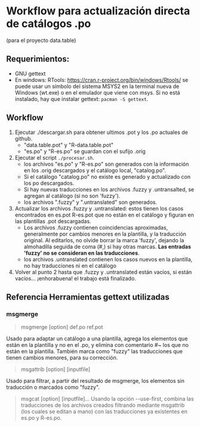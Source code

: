 # Workflow para actualización directa de catálogos .po
(para el proyecto data.table)

## Requerimientos: 
* GNU gettext
* En windows: RTools: https://cran.r-project.org/bin/windows/Rtools/
se puede usar un símbolo del sistema MSYS2 en la terminal nueva de 
Windows (wt.exe) o en el emulador que viene con msys.
Si no está instalado, hay que instalar gettext: `pacman -S gettext`.

## Workflow
1. Ejecutar ./descargar.sh para obtener ultimos .pot y los .po actuales de 
github.
    * "data.table.pot" y "R-data.table.pot"
    * "es.po" y "R-es.po" se guardan con el sufijo .orig
2. Ejecutar el script `./procesar.sh`.
    * los archivos "es.po" y "R-es.po" son generados con la información en 
	los .orig descargados y el catálogo local, "catalog.po". 
	* Si el catálogo "catalog.po" no existe es generado y actualizado con los 
	po descargados.
	* Si hay nuevas traducciones en los archivos .fuzzy y .untransalted, se 
	agregan al catálogo (si no son 'fuzzy').
	* los archivos ".fuzzy" y ".untranslated" son generados.
3. Actualizar los archivos .fuzzy y .untranslated: estos tienen los casos
encontrados en es.pot R-es.pot que no están en el catálogo y figuran en las 
plantillas .pot descargadas. 
    * Los archivos .fuzzy contienen coincidencias aproximadas, generalmente por
	cambios menores en la plantilla, y la traducción original. Al editarlos, no
	olvide borrar la marca 'fuzzy', dejando la almohadilla seguida de coma (#,) 
	si hay otras marcas. **Las entradas 'fuzzy' no se consideran en las 
	traducciones**.
	* los archivos .untranslated contienen los casos nuevos en la plantilla, no
	hay traducciones ni en el catálogo 
4. Volver al punto 2 hasta que .fuzzy y .untranslated están vacíos, si están
vacíos... ¡enhorabuena! el trabajo está finalizado.
  
## Referencia Herramientas gettext utilizadas
### msgmerge 
> msgmerge [option] def.po ref.pot

Usado para adaptar un catálogo a una plantilla, agrega los elementos que están
en la plantilla y no en el .po, y elimina con comentario #~ los que no están 
en la plantilla. También marca como "fuzzy" las traducciones que tienen cambios
menores, para su corrección.

> msgattrib [option] [inputfile]

Usado para filtrar, a partir del resultado de msgmerge, los elementos sin 
traducción o marcados como "fuzzy". 

> msgcat [option] [inputfile]...
Usando la opción --use-first, combina las traducciones de los archivos creados
filtrando mediante msgattrib (los cuales se editan a mano) con las traducciones
ya existentes en es.po y R-es.po.
